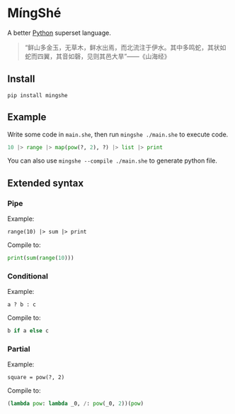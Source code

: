 # MíngShé

A better [Python](https://www.python.org/) superset language.

> “鲜山多金玉，无草木，鲜水出焉，而北流注于伊水。其中多鸣蛇，其状如蛇而四翼，其音如磬，见则其邑大旱”——《山海经》

## Install

```
pip install mingshe
```

## Example

Write some code in `main.she`, then run `mingshe ./main.she` to execute code.

```python
10 |> range |> map(pow(?, 2), ?) |> list |> print
```

You can also use `mingshe --compile ./main.she` to generate python file.

## Extended syntax

### Pipe

Example:

```
range(10) |> sum |> print
```

Compile to:

```python
print(sum(range(10)))
```

### Conditional

Example:

```
a ? b : c
```

Compile to:

```python
b if a else c
```

### Partial

Example:

```
square = pow(?, 2)
```

Compile to:

```python
(lambda pow: lambda _0, /: pow(_0, 2))(pow)
```
